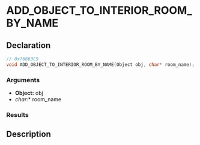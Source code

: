 # ADD_OBJECT_TO_INTERIOR_ROOM_BY_NAME

## Declaration
```cpp
// 0x76863C9
void ADD_OBJECT_TO_INTERIOR_ROOM_BY_NAME(Object obj, char* room_name);
```

### Arguments
- **Object:** obj
- **char*:** room_name

### Results

## Description
